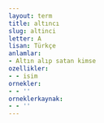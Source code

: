 ```yaml
---
layout: term
title: altıncı
slug: altinci
letter: A
lisan: Türkçe
anlamlar:
- Altın alıp satan kimse
ozellikler:
- - isim
ornekler:
- - ''
orneklerkaynak:
- - ''
---
```

